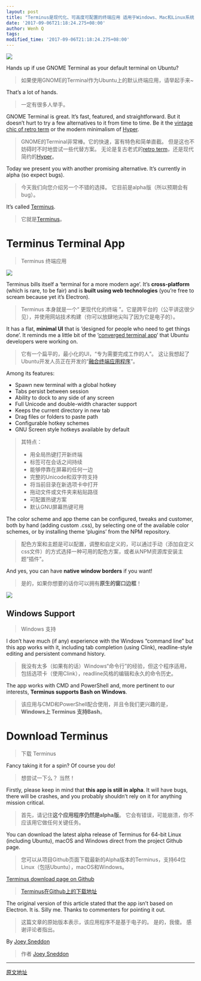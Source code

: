 ```yaml
---
layout: post
title: "Terminus是现代化、可高度可配置的终端应用 适用于Windows、Mac和Linux系统"
date: '2017-09-06T21:18:24.275+08:00'
author: Wenh Q
tags:
modified_time: '2017-09-06T21:18:24.275+08:00'
---
```


![](http://www.omgubuntu.co.uk/wp-content/uploads/2016/09/terminal-icon.png)

Hands up if use GNOME Terminal as your default terminal on Ubuntu?

>如果使用GNOME的Terminal作为Ubuntu上的默认终端应用，请举起手来~

That’s a lot of hands.

>一定有很多人举手。

GNOME Terminal is great. It’s fast, featured, and straightforward. But it doesn’t hurt to try a few alternatives to it from time to time. Be it the [vintage chic of retro term](http://www.omgubuntu.co.uk/2016/11/make-cool-retro-terminal-ubuntu) or the modern minimalism of [Hyper](http://www.omgubuntu.co.uk/2016/12/hyper-terminal-web).

>GNOME的Terminal非常棒。它的快速，富有特色和简单直截。 但是这也不妨碍时不时地尝试一些代替方案。 无论是复古老式的[retro term](http://www.omgubuntu.co.uk/2016/11/make-cool-retro-terminal-ubuntu)，还是现代简约的[Hyper](http://www.omgubuntu.co.uk/2016/12/hyper-terminal-web)。

Today we present you with another promising alternative. It’s currently in alpha (so expect bugs).

>今天我们向您介绍另一个不错的选择。 它目前是alpha版（所以预期会有bug）。

It’s called [Terminus](https://eugeny.github.io/terminus/).

>它就是[Terminus](https://eugeny.github.io/terminus/)。

# Terminus Terminal App
>Terminus 终端应用

![](http://www.omgubuntu.co.uk/wp-content/uploads/2017/06/terminus-linux-screenshot.png)

Terminus bills itself a ‘terminal for a more modern age’. It’s **cross-platform** (which is rare, to be fair) and is **built using web technologies** (you’re free to scream because yet it’s Electron).

>Terminus  本身就是一个“ 更现代化的终端 ”。它是跨平台的（公平讲这很少见），并使用网站技术构建（你可以放肆地尖叫了因为它是电子的）。

It has a flat, **minimal UI** that is ‘designed for people who need to get things done’. It reminds me a little bit of the ‘[converged terminal app](http://www.omgubuntu.co.uk/2017/01/ubuntu-new-terminal-app-snap)‘ that Ubuntu developers were working on.

>它有一个扁平的，最小化的UI，“专为需要完成工作的人”。 这让我想起了Ubuntu开发人员正在开发的“[融合终端应用程序](http://www.omgubuntu.co.uk/2017/01/ubuntu-new-terminal-app-snap)”。

Among its features:
* Spawn new terminal with a global hotkey
* Tabs persist between session
* Ability to dock to any side of any screen
* Full Unicode and double-width character support
* Keeps the current directory in new tab
* Drag files or folders to paste path
* Configurable hotkey schemes
* GNU Screen style hotkeys available by default

>其特点：
> * 用全局热键打开新终端
> * 标签可在会话之间持续
> * 能够停靠在屏幕的任何一边
> * 完整的Unicode和双字符支持
> * 将当前目录在新选项卡中打开
> * 拖动文件或文件夹来粘贴路径
> * 可配置热键方案
> * 默认GNU屏幕热键可用

The color scheme and app theme can be configured, tweaks and customer, both by hand (adding custom .css), by selecting one of the available color schemes, or by installing theme ‘plugins’ from the NPM repository.

>配色方案和主题是可以配置，调整和自定义的，可以通过手动（添加自定义css文件）的方式选择一种可用的配色方案，或者从NPM资源库安装主题“插件”。

And yes, you can have **native window borders** if you want!
>是的，如果你想要的话你可以拥有**原生的窗口边框**！

![](http://www.omgubuntu.co.uk/wp-content/uploads/2017/06/Screen-Shot-2017-06-30-at-00.50.17.png)

## Windows Support

>Windows 支持

I don’t have much (if any) experience with the Windows “command line” but this app works with it, including tab completion (using Clink), readline-style editing and persistent command history.

>我没有太多（如果有的话）Windows“命令行”的经验，但这个程序适用，包括选项卡（使用Clink），readline风格的编辑和永久的命令历史。

The app works with CMD and PowerShell and, more pertinent to our interests, **Terminus supports Bash on Windows**.

>该应用与CMD和PowerShell配合使用，并且令我们更兴趣的是，  **Windows上 Terminus 支持Bash**。

# Download Terminus

>下载 Terminus

Fancy taking it for a spin? Of course you do!

>想尝试一下么？ 当然！

Firstly, please keep in mind that **this app is still in alpha**. It will have bugs, there will be crashes, and you probably shouldn’t rely on it for anything mission critical.

>首先，请记住**这个应用程序仍然是alpha版**。 它会有错误，可能崩溃，你不应该用它做任何关键任务。

You can download the latest alpha release of Terminus for 64-bit Linux (including Ubuntu), macOS and Windows direct from the project Github page.

>您可以从项目Github页面下载最新的Alpha版本的Terminus，支持64位Linux（包括Ubuntu），macOS和Windows。

[Terminus download page on Github](https://github.com/Eugeny/terminus/releases/)

> [Terminus在Github上的下载地址](https://github.com/Eugeny/terminus/releases/)

The original version of this article stated that the app isn’t based on Electron. It is. Silly me. Thanks to commenters for pointing it out.

>这篇文章的原始版本表示，该应用程序不是基于电子的。 是的，我傻。 感谢评论者指出。

By [Joey Sneddon](https://plus.google.com/117485690627814051450/?rel=author)

>作者 [Joey Sneddon](https://plus.google.com/117485690627814051450/?rel=author)

---------------------------------------
[原文地址](http://www.omgubuntu.co.uk/2017/06/terminus-modern-highly-configurable-terminal-app-windows-mac-linux)
